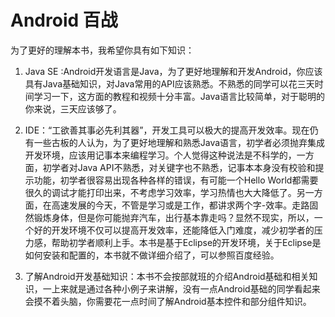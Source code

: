 # Android 百战   

为了更好的理解本书，我希望你具有如下知识：
    
1. Java SE :Android开发语言是Java，为了更好地理解和开发Android，你应该具有Java基础知识，对Java常用的API应该熟悉。不熟悉的同学可以花三天时间学习一下，这方面的教程和视频十分丰富。Java语言比较简单，对于聪明的你来说，三天应该够了。
    
2. IDE：“工欲善其事必先利其器”，开发工具可以极大的提高开发效率。现在仍有一些古板的人认为，为了更好地理解和熟悉Java语言，初学者必须抛弃集成开发环境，应该用记事本来编程学习。个人觉得这种说法是不科学的，一方面，初学者对Java API不熟悉，对关键字也不熟悉，记事本本身没有校验和提示功能，初学者很容易出现各种各样的错误，有可能一个Hello World都需要很久的调试才能打印出来，不考虑学习效率，学习热情也大大降低了。另一方面，在高速发展的今天，不管是学习或是工作，都讲求两个字-效率。走路固然锻炼身体，但是你可能抛弃汽车，出行基本靠走吗？显然不现实，所以，一个好的开发环境不仅可以提高开发效率，还能降低入门难度，减少初学者的压力感，帮助初学者顺利上手。本书是基于Eclipse的开发环境，关于Eclipse是如何安装和配置的，本书就不做详细介绍了，可以参照百度经验。
    
3. 了解Android开发基础知识：本书不会按部就班的介绍Android基础和相关知识，一上来就是通过各种小例子来讲解，没有一点Android基础的同学看起来会摸不着头脑，你需要花一点时间了解Android基本控件和部分组件知识。
   